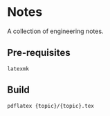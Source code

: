 # Notes
A collection of engineering notes.
## Pre-requisites
```latexmk```
## Build
```shell
pdflatex {topic}/{topic}.tex
```
